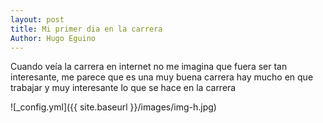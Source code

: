 ```yaml
---
layout: post
title: Mi primer dia en la carrera 
Author: Hugo Eguino 
---
```


Cuando veía la carrera en internet no me imagina que fuera ser tan interesante, 
me parece que es una muy buena carrera hay mucho en que trabajar y muy interesante 
lo que se hace en la carrera


![_config.yml]({{ site.baseurl }}/images/img-h.jpg)
